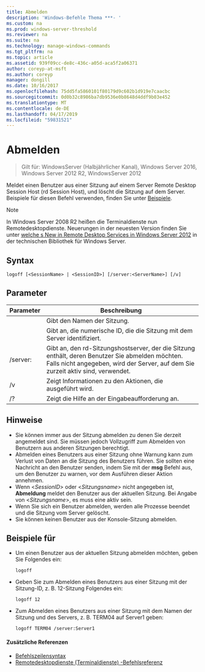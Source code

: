 ```yaml
---
title: Abmelden
description: 'Windows-Befehle Thema ***- '
ms.custom: na
ms.prod: windows-server-threshold
ms.reviewer: na
ms.suite: na
ms.technology: manage-windows-commands
ms.tgt_pltfrm: na
ms.topic: article
ms.assetid: 939f09cc-de8c-436c-a05d-aca5f2a06371
author: coreyp-at-msft
ms.author: coreyp
manager: dongill
ms.date: 10/16/2017
ms.openlocfilehash: 75dd5fa5860101f80179d9c602b1d919e7caacbc
ms.sourcegitcommit: 0d0b32c8986ba7db9536e0b8648d4ddf9b03e452
ms.translationtype: MT
ms.contentlocale: de-DE
ms.lasthandoff: 04/17/2019
ms.locfileid: "59831521"
---
```

# <a name="logoff"></a>Abmelden

>Gilt für: WindowsServer (Halbjährlicher Kanal), Windows Server 2016, Windows Server 2012 R2, WindowsServer 2012

Meldet einen Benutzer aus einer Sitzung auf einem Server Remote Desktop Session Host (rd Session Host), und löscht die Sitzung auf dem Server.
Beispiele für diesen Befehl verwenden, finden Sie unter [Beispiele](#BKMK_examples).

> [!NOTE]
> In Windows Server 2008 R2 heißen die Terminaldienste nun Remotedesktopdienste. Neuerungen in der neuesten Version finden Sie unter [welche s New in Remote Desktop Services in Windows Server 2012](https://technet.microsoft.com/library/hh831527) in der technischen Bibliothek für Windows Server.

## <a name="syntax"></a>Syntax
```
logoff [<SessionName> | <SessionID>] [/server:<ServerName>] [/v]
```
## <a name="parameters"></a>Parameter
|Parameter|Beschreibung|
|-------|--------|
|<SessionName>|Gibt den Namen der Sitzung.|
|<SessionID>|Gibt an, die numerische ID, die die Sitzung mit dem Server identifiziert.|
|/server:<ServerName>|Gibt an, den rd-Sitzungshostserver, der die Sitzung enthält, deren Benutzer Sie abmelden möchten. Falls nicht angegeben, wird der Server, auf dem Sie zurzeit aktiv sind, verwendet.|
|/v|Zeigt Informationen zu den Aktionen, die ausgeführt wird.|
|/?|Zeigt die Hilfe an der Eingabeaufforderung an.|
## <a name="remarks"></a>Hinweise
-   Sie können immer aus der Sitzung abmelden zu denen Sie derzeit angemeldet sind. Sie müssen jedoch Vollzugriff zum Abmelden von Benutzern aus anderen Sitzungen berechtigt.
-   Abmelden eines Benutzers aus einer Sitzung ohne Warnung kann zum Verlust von Daten an die Sitzung des Benutzers führen. Sie sollten eine Nachricht an den Benutzer senden, indem Sie mit der **msg** Befehl aus, um den Benutzer zu warnen, vor dem Ausführen dieser Aktion annehmen.
-   Wenn <*SessionID*> oder <*Sitzungsname*> nicht angegeben ist, **Abmeldung** meldet den Benutzer aus der aktuellen Sitzung. Bei Angabe von <*Sitzungsname*>, es muss eine aktiv sein.
-   Wenn Sie sich ein Benutzer abmelden, werden alle Prozesse beendet und die Sitzung vom Server gelöscht.
-   Sie können keinen Benutzer aus der Konsole-Sitzung abmelden.
## <a name="BKMK_examples"></a>Beispiele für
-   Um einen Benutzer aus der aktuellen Sitzung abmelden möchten, geben Sie Folgendes ein:
    ```
    logoff
    ```
-   Geben Sie zum Abmelden eines Benutzers aus einer Sitzung mit der Sitzung-ID, z. B. 12-Sitzung Folgendes ein:
    ```
    logoff 12
    ```
-   Zum Abmelden eines Benutzers aus einer Sitzung mit dem Namen der Sitzung und des Servers, z. B. TERM04 auf Server1 geben:
    ```
    logoff TERM04 /server:Server1
    ```
    
#### <a name="additional-references"></a>Zusätzliche Referenzen
-   [Befehlszeilensyntax](command-line-syntax-key.md)
-   [Remotedesktopdienste &#40;Terminaldienste&#41; -Befehlsreferenz](remote-desktop-services-terminal-services-command-reference.md)
